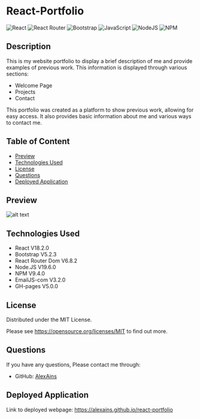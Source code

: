 # React-Portfolio

![React](https://img.shields.io/badge/react-%2320232a.svg?style=for-the-badge&logo=react&logoColor=%2361DAFB) ![React Router](https://img.shields.io/badge/React_Router-CA4245?style=for-the-badge&logo=react-router&logoColor=white) ![Bootstrap](https://img.shields.io/badge/bootstrap-%23563D7C.svg?style=for-the-badge&logo=bootstrap&logoColor=white) ![JavaScript](https://img.shields.io/badge/javascript-%23323330.svg?style=for-the-badge&logo=javascript&logoColor=%23F7DF1E) ![NodeJS](https://img.shields.io/badge/node.js-6DA55F?style=for-the-badge&logo=node.js&logoColor=white) ![NPM](https://img.shields.io/badge/NPM-%23CB3837.svg?style=for-the-badge&logo=npm&logoColor=white)

## Description

This is my website portfolio to display a brief description of me and provide examples of previous work.
This information is displayed through various sections:
* Welcome Page
* Projects
* Contact

This portfolio was created as a platform to show previous work, allowing for easy access. It also provides basic information about me and various ways to contact me.

## Table of Content
* [Preview](#preview)
* [Technologies Used](#technologies-used)
* [License](#license)
* [Questions](#questions)
* [Deployed Application](#deployed-application)

## Preview
![alt text](./public/Alex%20Ainslie%20_%20Portfolio.gif)

## Technologies Used
* React V18.2.0
* Bootstrap V5.2.3
* React Router Dom V6.8.2
* Node.JS V19.6.0
* NPM V9.4.0
* EmailJS-com V3.2.0
* GH-pages V5.0.0


## License
Distributed under the MIT License.

Please see https://opensource.org/licenses/MIT to find out more.

## Questions
If you have any questions, Please contact me through:
* GitHub: [AlexAins](https://github.com/AlexAins)

## Deployed Application
Link to deployed webpage: https://alexains.github.io/react-portfolio
